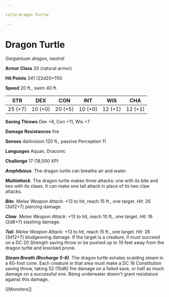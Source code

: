 --- 
title:Dragon Turtle 
---
# Dragon Turtle

*Gargantuan dragon, neutral*

**Armor Class** 20 (natural armor)

**Hit Points** 341 (22d20+110)

**Speed** 20 ft., swim 40 ft.

| STR     | DEX     | CON     | INT     | WIS     | CHA     |
|---------|---------|---------|---------|---------|---------|
| 25 (+7) | 10 (+0) | 20 (+5) | 10 (+0) | 12 (+1) | 12 (+1) |

**Saving Throws** Dex +6, Con +11, Wis +7

**Damage Resistances** fire

**Senses** darkvision 120 ft., passive Perception 11

**Languages** Aquan, Draconic

**Challenge** 17 (18,000 XP)

***Amphibious***. The dragon turtle can breathe air and water.


***Multiattack***. The dragon turtle makes three attacks: one with its bite and two with its claws. It can make one tail attack in place of its two claw attacks.

***Bite***. *Melee Weapon Attack:* +13 to hit, reach 15 ft., one target. *Hit:* 26 (3d12+7) piercing damage.

***Claw***. *Melee Weapon Attack:* +13 to hit, reach 10 ft., one target. *Hit:* 16 (2d8+7) slashing damage.

***Tail***. *Melee Weapon Attack:* +13 to hit, reach 15 ft., one target. *Hit:* 26 (3d12+7) bludgeoning damage. If the target is a creature, it must succeed on a DC 20 Strength saving throw or be pushed up to 10 feet away from the dragon turtle and knocked prone.

***Steam Breath (Recharge 5-6)***. The dragon turtle exhales scalding steam in a 60-foot cone. Each creature in that area must make a DC 18 Constitution saving throw, taking 52 (15d6) fire damage on a failed save, or half as much damage on a successful one. Being underwater doesn't grant resistance against this damage.


[[Monsters]]
